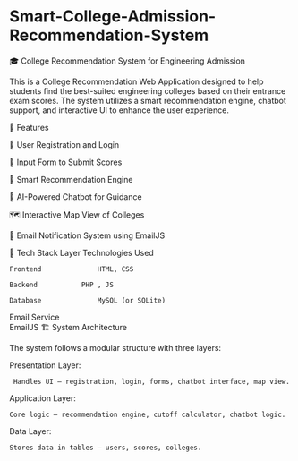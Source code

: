 # Smart-College-Admission-Recommendation-System

🎓 College Recommendation System for Engineering Admission

This is a College Recommendation Web Application designed to help students find the best-suited engineering colleges based on their entrance exam scores. The system utilizes a smart recommendation engine, chatbot support, and interactive UI to enhance the user experience.

🚀 Features

🔐 User Registration and Login

📄 Input Form to Submit Scores

🧠 Smart Recommendation Engine

💬 AI-Powered Chatbot for Guidance

🗺 Interactive Map View of Colleges

📧 Email Notification System using EmailJS

🧩 Tech Stack Layer Technologies Used

    Frontend	          HTML, CSS

    Backend	          PHP , JS
 
    Database	          MySQL (or SQLite)

 Email Service	    
    EmailJS
🏗 System Architecture

The system follows a modular structure with three layers:

Presentation Layer:

     Handles UI – registration, login, forms, chatbot interface, map view.
Application Layer:

    Core logic – recommendation engine, cutoff calculator, chatbot logic.
Data Layer:

    Stores data in tables – users, scores, colleges.
